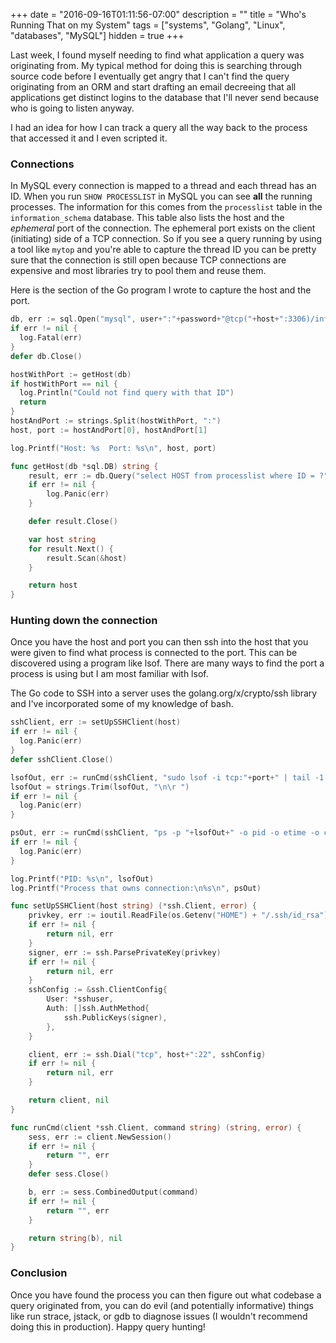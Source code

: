 +++
date = "2016-09-16T01:11:56-07:00"
description = ""
title = "Who's Running That on my System"
tags = ["systems", "Golang", "Linux", "databases", "MySQL"]
hidden = true
+++

Last week, I found myself needing to find what application a query was originating from.
My typical method for doing this is searching through source code before I
eventually get angry that I can't find the query originating from an ORM and
start drafting an email decreeing that all applications get distinct logins to
the database that I'll never send because who is going to listen anyway.

I had an idea for how I can track a query all the way back to the process that
accessed it and I even scripted it.

### Connections
In MySQL every connection is mapped to a thread and each thread has an ID. When
you run `SHOW PROCESSLIST` in MySQL you can see **all** the running processes.
The information for this comes from the `processlist` table in the
`information_schema` database. This table also lists the host and the
_ephemeral_ port of the connection. The ephemeral port exists on the client
(initiating) side of a TCP connection. So if you see a query running by using a
tool like `mytop` and you're able to capture the thread ID you can be pretty
sure that the connection is still open because TCP connections are expensive and
most libraries try to pool them and reuse them.

Here is the section of the Go program I wrote to capture the host and the port.
```go
db, err := sql.Open("mysql", user+":"+password+"@tcp("+host+":3306)/information_schema")
if err != nil {
  log.Fatal(err)
}
defer db.Close()

hostWithPort := getHost(db)
if hostWithPort == nil {
  log.Println("Could not find query with that ID")
  return
}
hostAndPort := strings.Split(hostWithPort, ":")
host, port := hostAndPort[0], hostAndPort[1]

log.Printf("Host: %s  Port: %s\n", host, port)

func getHost(db *sql.DB) string {
	result, err := db.Query("select HOST from processlist where ID = ?", *pid)
	if err != nil {
		log.Panic(err)
	}

	defer result.Close()

	var host string
	for result.Next() {
		result.Scan(&host)
	}

	return host
}
```

### Hunting down the connection
Once you have the host and port you can then ssh into the host that you were
given to find what process is connected to the port. This can be discovered
using a program like lsof. There are many ways to find the port a process is
using but I am most familiar with lsof.

The Go code to SSH into a server uses the golang.org/x/crypto/ssh library and
I've incorporated some of my knowledge of bash.
```go
sshClient, err := setUpSSHClient(host)
if err != nil {
  log.Panic(err)
}
defer sshClient.Close()

lsofOut, err := runCmd(sshClient, "sudo lsof -i tcp:"+port+" | tail -1 | awk '{ print $2; }'")
lsofOut = strings.Trim(lsofOut, "\n\r ")
if err != nil {
  log.Panic(err)
}

psOut, err := runCmd(sshClient, "ps -p "+lsofOut+" -o pid -o etime -o command")
if err != nil {
  log.Panic(err)
}

log.Printf("PID: %s\n", lsofOut)
log.Printf("Process that owns connection:\n%s\n", psOut)

func setUpSSHClient(host string) (*ssh.Client, error) {
	privkey, err := ioutil.ReadFile(os.Getenv("HOME") + "/.ssh/id_rsa")
	if err != nil {
		return nil, err
	}
	signer, err := ssh.ParsePrivateKey(privkey)
	if err != nil {
		return nil, err
	}
	sshConfig := &ssh.ClientConfig{
		User: *sshuser,
		Auth: []ssh.AuthMethod{
			ssh.PublicKeys(signer),
		},
	}

	client, err := ssh.Dial("tcp", host+":22", sshConfig)
	if err != nil {
		return nil, err
	}

	return client, nil
}

func runCmd(client *ssh.Client, command string) (string, error) {
	sess, err := client.NewSession()
	if err != nil {
		return "", err
	}
	defer sess.Close()

	b, err := sess.CombinedOutput(command)
	if err != nil {
		return "", err
	}

	return string(b), nil
}
```

### Conclusion
Once you have found the process you can then figure out what codebase a query
originated from, you can do evil (and potentially informative) things like run
strace, jstack, or gdb to diagnose issues (I wouldn't recommend doing this in
production). Happy query hunting!
